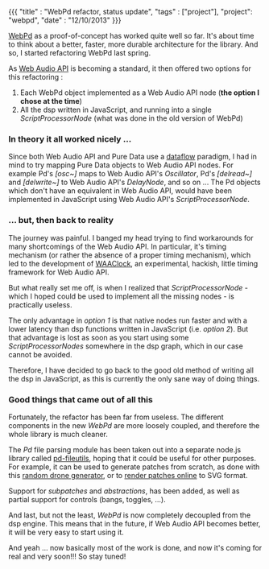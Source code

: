 {{{
  "title" : "WebPd refactor, status update",
  "tags" : ["project"],
  "project": "webpd",
  "date" : "12/10/2013"
}}}

[WebPd](https://github.com/sebpiq/WebPd) as a proof-of-concept has worked quite well so far. It's about time to think about a better, faster, more durable architecture for the library. And so, I started refactoring WebPd last spring.

As [Web Audio API](https://dvcs.w3.org/hg/audio/raw-file/tip/webaudio/specification.html) is becoming a standard, it then offered two options for this refactoring :

1. Each WebPd object implemented as a Web Audio API node (**the option I chose at the time**)
2. All the dsp written in JavaScript, and running into a single *ScriptProcessorNode* (what was done in the old version of WebPd)

### In theory it all worked nicely ...

Since both Web Audio API and Pure Data use a [dataflow](http://en.wikipedia.org/wiki/Dataflow_programming) paradigm, I had in mind to try mapping Pure Data objects to Web Audio API nodes. For example Pd's *[osc~]* maps to Web Audio API's *Oscillator*, Pd's *[delread~]* and *[delwrite~]* to Web Audio API's *DelayNode*, and so on ... The Pd objects which don't have an equivalent in Web Audio API, would have been implemented in JavaScript using Web Audio API's *ScriptProcessorNode*.

### ... but, then back to reality

The journey was painful. I banged my head trying to find workarounds for many shortcomings of the Web Audio API. In particular, it's timing mechanism (or rather the absence of a proper timing mechanism), which led to the development of [WAAClock](https://github.com/sebpiq/WAAClock), an experimental, hackish, little timing framework for Web Audio API.

But what really set me off, is when I realized that *ScriptProcessorNode* - which I hoped could be used to implement all the missing nodes - is practically useless.

The only advantage in *option 1* is that native nodes run faster and with a lower latency than dsp functions written in JavaScript (i.e. *option 2*). But that advantage is lost as soon as you start using some *ScriptProcessorNodes* somewhere in the dsp graph, which in our case cannot be avoided.

Therefore, I have decided to go back to the good old method of writing all the dsp in JavaScript, as this is currently the only sane way of doing things.

### Good things that came out of all this

Fortunately, the refactor has been far from useless. The different components in the new *WebPd* are more loosely coupled, and therefore the whole library is much cleaner.

The *Pd* file parsing module has been taken out into a separate node.js library called [pd-fileutils](https://github.com/sebpiq/pd-fileutils), hoping that it could be useful for other purposes. For example, it can be used to generate patches from scratch, as done with this [random drone generator](http://sebpiq.github.io/pd-fileutils/randomDrone.html), or to [render patches online](http://sebpiq.github.io/pd-fileutils/onlineSvgRenderer.html) to SVG format.

Support for *subpatches* and *abstractions*, has been added, as well as partial support for controls (bangs, toggles, ...).

And last, but not the least, *WebPd* is now completely decoupled from the dsp engine. This means that in the future, if Web Audio API becomes better, it will be very easy to start using it.

And yeah ... now basically most of the work is done, and now it's coming for real and very soon!!! So stay tuned!
